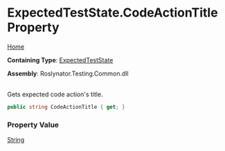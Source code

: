 # ExpectedTestState\.CodeActionTitle Property

[Home](../../../../README.md)

**Containing Type**: [ExpectedTestState](../README.md)

**Assembly**: Roslynator\.Testing\.Common\.dll

\
Gets expected code action's title\.

```csharp
public string CodeActionTitle { get; }
```

### Property Value

[String](https://docs.microsoft.com/en-us/dotnet/api/system.string)

